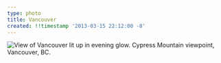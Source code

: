 ```yaml
---
type: photo
title: Vancouver
created: !!timestamp '2013-03-15 22:12:00 -8'
---
```

![View of Vancouver lit up in evening glow. Cypress Mountain viewpoint, Vancouver, BC.](/media/images/photos/2013/03/vancouver.jpg)
